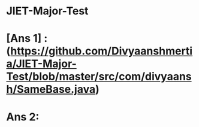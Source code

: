 # JIET-Major-Test

# [Ans 1] : (https://github.com/Divyaanshmertia/JIET-Major-Test/blob/master/src/com/divyaansh/SameBase.java)

# Ans 2: 
